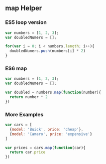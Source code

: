 ## map Helper

### ES5 loop version
```js
var numbers = [1, 2, 3];
var doubledNumers = [];

for(var i = 0; i < numbers.length; i++){
  doubledNumers.push(numbers[i] * 2)
}
```

### ES6 map

```js
var numbers = [1, 2, 3];
var doubledNumers = [];

var doubled = numbers.map(function(number){
  return number * 2
})
```

### More Examples

```js
var cars = [
  {model: 'Buick', price: 'cheap'},
  {model: 'Camaro', price: 'expensive'}
]

var prices = cars.map(function(car){
  return car.price
})
```